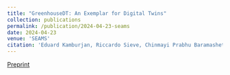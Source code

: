 ```yaml
---
title: "GreenhouseDT: An Exemplar for Digital Twins"
collection: publications
permalink: /publication/2024-04-23-seams
date: 2024-04-23
venue: 'SEAMS'
citation: 'Eduard Kamburjan, Riccardo Sieve, Chinmayi Prabhu Baramashetru, Marco Amato, Gianluca Barmina, Eduard Occhipinti, Einar Broch Johnsen. (2023). <b>SEAMS</b>. Accepted for Publication, ACM.'
---
```


[Preprint](/files/GreenhouseDT.pdf)